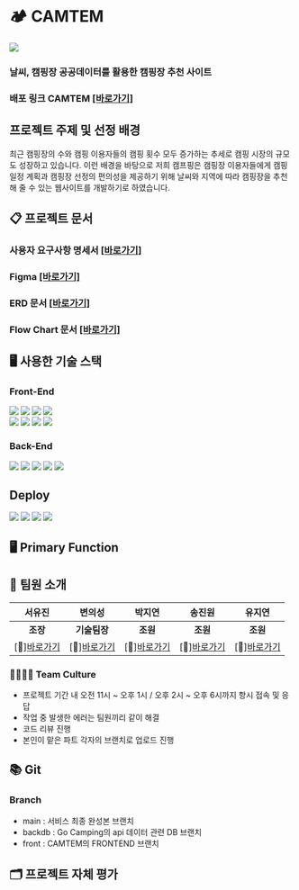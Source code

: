 
# 🏕 CAMTEM 
<img src="https://github.com/hyeran0920/CamTem/assets/50619898/1498b6ad-5aec-45eb-bd7a-44c2e65149cb">

### 날씨, 캠핑장 공공데이터를 활용한 캠핑장 추천 사이트
### 배포 링크 CAMTEM [[바로가기]](http://choongbuck.s3-website.ap-northeast-2.amazonaws.com)
## 프로젝트 주제 및 선정 배경

최근 캠핑장의 수와 캠핑 이용자들의 캠핑 횟수 모두 증가하는 추세로 캠핑 시장의 규모도 성장하고 있습니다. 이런 배경을 바탕으로 저희 캠프핑은 캠핑장 이용자들에게 캠핑 일정 계획과 캠핑장 선정의 편의성을 제공하기 위해 날씨와 지역에 따라 캠핑장을 추천해 줄 수 있는 웹사이트를 개발하기로 하였습니다.

## 📋 프로젝트 문서
### 사용자 요구사항 명세서 [[바로가기]](https://docs.google.com/spreadsheets/d/1ftcNHOb9fNEnFJ1aJMT14PjiASkAc0SLzXYaZOVGDag/edit?usp=sharing)
### Figma [[바로가기]](https://www.figma.com/design/qmyoSrg2ofQVP0w38MHFow/Figma-Website-Template---Landing-Page-(Free)-(Community)?node-id=0-88&t=Y1tvTZXDmLaBC0sx-0)
### ERD 문서 [[바로가기]](https://www.erdcloud.com/d/DcPWPFZsbYPKSH32T)
### Flow Chart 문서 [[바로가기]](https://drive.google.com/file/d/12UhbCWpha8bSc_JCTSQO4jzVTy1vviXT/view?usp=sharing)

## 🖥 사용한 기술 스택
### Front-End
<img src="https://img.shields.io/badge/CSS3-1572B6?style=flat-square&logo=css3&logoColor=white"/> <img src="https://img.shields.io/badge/Bootstrapap-7952B3?style=flat-square&logo=bootstrap&logoColor=white"/> <img src="https://img.shields.io/badge/HTML5-E34F26?style=flat-square&logo=html5&logoColor=white"/> <img src="https://img.shields.io/badge/React-61DAFB?style=flat-square&logo=React&logoColor=black"/><br />
<img src="https://img.shields.io/badge/styled components-DB7093?style=flat-square&logo=styled-components&logoColor=white"/> <img src="https://img.shields.io/badge/JavaScript-F7DF1E?style=flat-square&logo=javascript&logoColor=black"/> <img src="https://img.shields.io/badge/axios-5A29E4?style=flat-square&logo=axios&logoColor=white"/> <img src="https://img.shields.io/badge/redux-764ABC?style=flat-square&logo=redux&logoColor=white"/>

### Back-End
<img src="https://img.shields.io/badge/Spring%20Boot-6DB33F?style=flat-square&logo=Spring%20Boot&logoColor=black"/> <img src="https://img.shields.io/badge/springsecurity-6DB33F?style=flat-square&logo=springsecurity&logoColor=white"/> <img src="https://img.shields.io/badge/java-007396?style=flat-square&logo=java&logoColor=white"/> <img src="https://img.shields.io/badge/MySQL-4479A1?style=flat-square&logo=MySQL&logoColor=white"/> <img src="https://img.shields.io/badge/postman-FF6C37?style=flat-square&logo=postman&logoColor=white"/>

## Deploy
<img src="https://img.shields.io/badge/GitHub-181717?style=flat-square&logo=GitHub&logoColor=white"/> <img src="https://img.shields.io/badge/Amazon AWS-232F3E?style=flat-square&logo=amazonaws&logoColor=white"/> <img src="https://img.shields.io/badge/amazonec2-FF9900?style=flat-square&logo=amazonec2&logoColor=white"/> <img src="https://img.shields.io/badge/amazons3-569A31?style=flat-square&logo=amazons3&logoColor=white"/>

## 🖥 Primary Function

## 👥 팀원 소개
|**서유진**|**변의성**|**박지연**|**송진원**|**유지연**| 
|:---:|:---:|:---:|:---:|:---:|
|**조장**|**기술팀장**|**조원**|**조원**|**조원**|
|[🔗][바로가기](https://github.com/hyeran0920)|[🔗][바로가기](https://github.com/uhhhmmman)|[🔗][바로가기](https://github.com/yeonjp)|[🔗][바로가기](https://github.com/jinwonsong)|[🔗][바로가기](https://github.com/JiyeonU)|

### 👨‍👩‍👧‍👦 Team Culture
- 프로젝트 기간 내 오전 11시 ~ 오후 1시 / 오후 2시 ~ 오후 6시까지 항시 접속 및 응답
- 작업 중 발생한 에러는 팀원끼리 같이 해결
- 코드 리뷰 진행
- 본인이 맡은 파트 각자의 브랜치로 업로드 진행

## 📚 Git
### Branch
- main : 서비스 최종 완성본 브랜치
- backdb : Go Camping의 api 데이터 관련 DB 브랜치
- front : CAMTEM의 FRONTEND 브랜치

## 🗂 프로젝트 자체 평가

